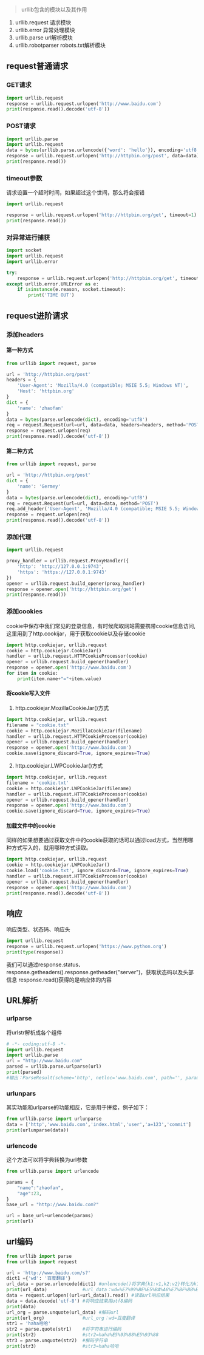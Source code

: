 >urllib包含的模块以及其作用
1. urllib.request 请求模块
2. urllib.error 异常处理模块
3. urllib.parse url解析模块
4. urllib.robotparser robots.txt解析模块

## request普通请求
### GET请求
```python
import urllib.request
response = urllib.request.urlopen('http://www.baidu.com')
print(response.read().decode('utf-8'))
```

### POST请求
```python
import urllib.parse
import urllib.request
data = bytes(urllib.parse.urlencode({'word': 'hello'}), encoding='utf8')
response = urllib.request.urlopen('http://httpbin.org/post', data=data)
print(response.read())
```

### timeout参数
请求设置一个超时时间，如果超过这个世间，那么将会报错
```PYTHON
import urllib.request

response = urllib.request.urlopen('http://httpbin.org/get', timeout=1)
print(response.read())

```

### 对异常进行捕获
```PYTHON
import socket
import urllib.request
import urllib.error

try:
    response = urllib.request.urlopen('http://httpbin.org/get', timeout=0.1)
except urllib.error.URLError as e:
    if isinstance(e.reason, socket.timeout):
        print('TIME OUT')
```



## request进阶请求
### 添加headers
#### 第一种方式
```PYTHON
from urllib import request, parse

url = 'http://httpbin.org/post'
headers = {
    'User-Agent': 'Mozilla/4.0 (compatible; MSIE 5.5; Windows NT)',
    'Host': 'httpbin.org'
}
dict = {
    'name': 'zhaofan'
}
data = bytes(parse.urlencode(dict), encoding='utf8')
req = request.Request(url=url, data=data, headers=headers, method='POST')
response = request.urlopen(req)
print(response.read().decode('utf-8'))
```

#### 第二种方式
```python
from urllib import request, parse

url = 'http://httpbin.org/post'
dict = {
    'name': 'Germey'
}
data = bytes(parse.urlencode(dict), encoding='utf8')
req = request.Request(url=url, data=data, method='POST')
req.add_header('User-Agent', 'Mozilla/4.0 (compatible; MSIE 5.5; Windows NT)')
response = request.urlopen(req)
print(response.read().decode('utf-8'))
```

### 添加代理
```python
import urllib.request

proxy_handler = urllib.request.ProxyHandler({
    'http': 'http://127.0.0.1:9743',
    'https': 'https://127.0.0.1:9743'
})
opener = urllib.request.build_opener(proxy_handler)
response = opener.open('http://httpbin.org/get')
print(response.read())
```


### 添加cookies
cookie中保存中我们常见的登录信息，有时候爬取网站需要携带cookie信息访问,这里用到了http.cookijar，用于获取cookie以及存储cookie
```python
import http.cookiejar, urllib.request
cookie = http.cookiejar.CookieJar()
handler = urllib.request.HTTPCookieProcessor(cookie)
opener = urllib.request.build_opener(handler)
response = opener.open('http://www.baidu.com')
for item in cookie:
    print(item.name+"="+item.value)
```
#### 将cookie写入文件
1. http.cookiejar.MozillaCookieJar()方式
```python
import http.cookiejar, urllib.request
filename = "cookie.txt"
cookie = http.cookiejar.MozillaCookieJar(filename)
handler = urllib.request.HTTPCookieProcessor(cookie)
opener = urllib.request.build_opener(handler)
response = opener.open('http://www.baidu.com')
cookie.save(ignore_discard=True, ignore_expires=True)
```

2. http.cookiejar.LWPCookieJar()方式
```python
import http.cookiejar, urllib.request
filename = 'cookie.txt'
cookie = http.cookiejar.LWPCookieJar(filename)
handler = urllib.request.HTTPCookieProcessor(cookie)
opener = urllib.request.build_opener(handler)
response = opener.open('http://www.baidu.com')
cookie.save(ignore_discard=True, ignore_expires=True)
```
#### 加载文件中的cookie
同样的如果想要通过获取文件中的cookie获取的话可以通过load方式，当然用哪种方式写入的，就用哪种方式读取。
```python
import http.cookiejar, urllib.request
cookie = http.cookiejar.LWPCookieJar()
cookie.load('cookie.txt', ignore_discard=True, ignore_expires=True)
handler = urllib.request.HTTPCookieProcessor(cookie)
opener = urllib.request.build_opener(handler)
response = opener.open('http://www.baidu.com')
print(response.read().decode('utf-8'))
```

## 响应
响应类型、状态码、响应头
```python
import urllib.request
response = urllib.request.urlopen('https://www.python.org')
print(type(response))
```
我们可以通过response.status、response.getheaders().response.getheader("server")，获取状态码以及头部信息
response.read()获得的是响应体的内容


## URL解析
### urlparse
将urlstr解析成各个组件

```python
# -*- coding:utf-8 -*-
import urllib.request
import urllib.parse
url = "http://www.baidu.com"
parsed = urllib.parse.urlparse(url)
print(parsed)
#输出：ParseResult(scheme='http', netloc='www.baidu.com', path='', params='', query='', fragment='')
```
### urlunpars
其实功能和urlparse的功能相反，它是用于拼接，例子如下：
```python
from urllib.parse import urlunparse
data = ['http','www.baidu.com','index.html','user','a=123','commit']
print(urlunparse(data))
```

### urlencode
这个方法可以将字典转换为url参数
```python
from urllib.parse import urlencode

params = {
    "name":"zhaofan",
    "age":23,
}
base_url = "http://www.baidu.com?"

url = base_url+urlencode(params)
print(url)
```


## url编码

```python
from urllib import parse
from urllib import request

url = 'http://www.baidu.com/s?'
dict1 ={'wd': '百度翻译'}
url_data = parse.urlencode(dict1) #unlencode()将字典{k1:v1,k2:v2}转化为k1=v1&k2=v2
print(url_data)             #url_data：wd=%E7%99%BE%E5%BA%A6%E7%BF%BB%E8%AF%91
data = request.urlopen((url+url_data)).read() #读取url响应结果
data = data.decode('utf-8') #将响应结果用utf8编码
print(data)
url_org = parse.unquote(url_data) #解码url
print(url_org)              #url_org：wd=百度翻译
str1 = 'haha哈哈'
str2 = parse.quote(str1)    #将字符串进行编码
print(str2)                 #str2=haha%E5%93%88%E5%93%88
str3 = parse.unquote(str2)  #解码字符串
print(str3)                 #str3=haha哈哈
```

```{.python .input}

```
